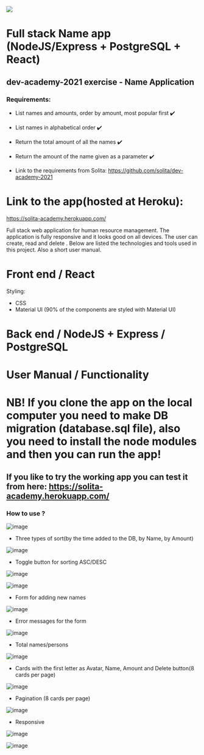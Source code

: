 ![](https://gifs.com/embed/solita-app-vlnKM0)

# Full stack Name app (NodeJS/Express + PostgreSQL + React)

## dev-academy-2021 exercise - Name Application

### Requirements:

- List names and amounts, order by amount, most popular first :heavy_check_mark:
- List names in alphabetical order :heavy_check_mark:
- Return the total amount of all the names :heavy_check_mark:
- Return the amount of the name given as a parameter :heavy_check_mark:

- Link to the requirements from Solita: https://github.com/solita/dev-academy-2021

# Link to the app(hosted at Heroku):

https://solita-academy.herokuapp.com/

Full stack web application for human resource management. The application is fully responsive and it looks good on all devices. The user can create, read and delete . Below are listed the technologies and tools used in this project. Also a short user manual.

# Front end / React

Styling:

- CSS
- Material UI (90% of the components are styled with Material UI)

# Back end / NodeJS + Express / PostgreSQL

# User Manual / Functionality

# NB! If you clone the app on the local computer you need to make DB migration (database.sql file), also you need to install the node modules and then you can run the app!

## If you like to try the working app you can test it from here: https://solita-academy.herokuapp.com/

### How to use ?

![image](https://user-images.githubusercontent.com/55087458/105629081-97f56f00-5e49-11eb-9a1f-3f7426b726dc.png)

- Three types of sort(by the time added to the DB, by Name, by Amount)

![image](https://user-images.githubusercontent.com/55087458/105629100-afccf300-5e49-11eb-9322-f6b467d4265d.png)

- Toggle button for sorting ASC/DESC

![image](https://user-images.githubusercontent.com/55087458/105629193-40a3ce80-5e4a-11eb-9837-70f51c572c90.png)

![image](https://user-images.githubusercontent.com/55087458/105629217-616c2400-5e4a-11eb-9909-9ceece6ee745.png)

- Form for adding new names

![image](https://user-images.githubusercontent.com/55087458/105629258-9aa49400-5e4a-11eb-96eb-0993292450e6.png)

- Error messages for the form

![image](https://user-images.githubusercontent.com/55087458/105629274-b314ae80-5e4a-11eb-8ea0-315c1c3d4052.png)

- Total names/persons

![image](https://user-images.githubusercontent.com/55087458/105629303-e48d7a00-5e4a-11eb-9790-4e301a4f75e2.png)

- Cards with the first letter as Avatar, Name, Amount and Delete button(8 cards per page)

![image](https://user-images.githubusercontent.com/55087458/105629344-27e7e880-5e4b-11eb-90e1-9c178f9c5923.png)

- Pagination (8 cards per page)

![image](https://user-images.githubusercontent.com/55087458/105629386-5d8cd180-5e4b-11eb-865d-7ffe6b47861f.png)

- Responsive

![image](https://user-images.githubusercontent.com/55087458/105629417-8745f880-5e4b-11eb-87ea-aba4e7ff6d4a.png)

![image](https://user-images.githubusercontent.com/55087458/105629447-9f1d7c80-5e4b-11eb-9181-93e5d8078fd3.png)
